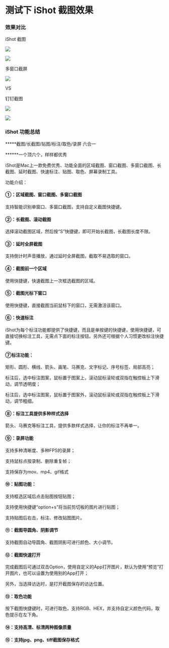 # 测试下 iShot 截图效果

### 效果对比

iShot 截图

![](https://fudongdong-statics.oss-cn-beijing.aliyuncs.com/images/20220126/21d1c270cc844338b4d2723eda1e6fd3.png?x-oss-process=image/resize,w_800/quality,q_80)

![](https://fudongdong-statics.oss-cn-beijing.aliyuncs.com/images/20220126/998bbbd9df3e487bbd921b4d0caf907b.png?x-oss-process=image/resize,w_800/quality,q_80)

多窗口截屏

![](https://fudongdong-statics.oss-cn-beijing.aliyuncs.com/images/20220126/c1d0b5cd298044519180a7eee6b61083.png?x-oss-process=image/resize,w_800/quality,q_80)


VS

钉钉截图

![](https://fudongdong-statics.oss-cn-beijing.aliyuncs.com/images/20220126/492bd248f60d43bd8fd5209b69a47a0a.png?x-oss-process=image/resize,w_800/quality,q_80)

![](https://fudongdong-statics.oss-cn-beijing.aliyuncs.com/images/20220226/280289a50f154e4081bd17da03fa84eb.png)


### iShot 功能总结

*****截图/长截图/贴图/标注/取色/录屏 六合一

******一个顶六个，样样都优秀


iShot是Mac上一款免费优秀、功能全面的区域截图、窗口截图、多窗口截图、长截图、延时截图、快速标注、贴图、取色、屏幕录制工具。


功能介绍：


#### ①：区域截图、窗口截图、多窗口截图

支持智能识别单窗口、多窗口截图，支持自定义截图快捷键。


#### ②：长截图、滚动截图

选择滚动截图区域，然后按“S”快捷键，即可开始长截图，长截图长度不限。


#### ③：延时全屏截图

支持倒计时声音播放，通过延时全屏截图，截取不易选取的窗口。


#### ④：截图前一个区域

使用快捷键，快速截图上一次框选截图的区域。


#### ⑤：截图光标下窗口

使用快捷键，直接截图当前鼠标下的窗口，无需激活该窗口。


#### ⑥：快速标注

iShot为每个标注功能都提供了快捷键，而且是单按键的快捷键，使用快捷键，可直接切换标注工具，无需点下面的标注按钮。另外还可根据个人习惯更改标注快捷键。


#### ⑦标注功能：

矩形、圆形、横线、箭头、画笔、马赛克、文字标记、序号标签、局部高亮；

标注后，选中标注图案，鼠标置于图案上，滚动鼠标滚轮或双指在触控板上下滑动，调节透明度；

标注后，选中标注图案，鼠标置于图案外，滚动鼠标滚轮或双指在触控板上下滑动，调节粗细。


#### ⑧：标注工具提供多种样式选择

箭头、马赛克等标注工具，提供多款样式选择，让你的标注不再单一。


#### ⑨：录屏功能

支持多种清晰度、多种FPS的录屏；

支持鼠标点按录制、删除重复帧；

支持保存为mov、mp4、gif格式


#### ⑩：贴图功能：

支持框选区域后点击贴图按钮贴图；

支持使用快捷键“option+s”将当前剪切板的图片进行贴图；

支持贴图后右击，标注、修改贴图图片。


#### ⑪：截图导圆角、阴影调节

支持截图自动导圆角、截图阴影可进行颜色、大小调节。


#### ⑫：截图快速打开

完成截图后可通过双击Option，使用自定义的App打开图片，默认为使用“预览”打开图片，也可以设置为使用别的App打开；

另外，当选择访达时，是打开截图保存的访达位置。


#### ⑬：取色功能

按下截图快捷键时，可进行取色，支持RGB、HEX，并支持自定义颜色代码，取色提示在左下角。


#### ⑭：支持高清、标清两种图像质量


#### ⑮：支持jpg、png、tiff截图保存格式
